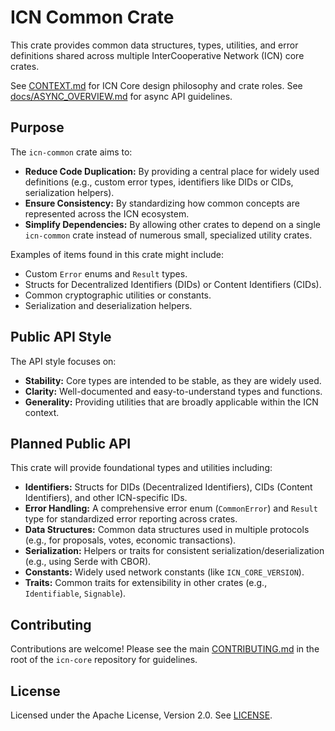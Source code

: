 # ICN Common Crate

This crate provides common data structures, types, utilities, and error definitions shared across multiple InterCooperative Network (ICN) core crates.

See [CONTEXT.md](../../CONTEXT.md) for ICN Core design philosophy and crate roles.
See [docs/ASYNC_OVERVIEW.md](../../docs/ASYNC_OVERVIEW.md) for async API guidelines.

## Purpose

The `icn-common` crate aims to:

*   **Reduce Code Duplication:** By providing a central place for widely used definitions (e.g., custom error types, identifiers like DIDs or CIDs, serialization helpers).
*   **Ensure Consistency:** By standardizing how common concepts are represented across the ICN ecosystem.
*   **Simplify Dependencies:** By allowing other crates to depend on a single `icn-common` crate instead of numerous small, specialized utility crates.

Examples of items found in this crate might include:
*   Custom `Error` enums and `Result` types.
*   Structs for Decentralized Identifiers (DIDs) or Content Identifiers (CIDs).
*   Common cryptographic utilities or constants.
*   Serialization and deserialization helpers.

## Public API Style

The API style focuses on:

*   **Stability:** Core types are intended to be stable, as they are widely used.
*   **Clarity:** Well-documented and easy-to-understand types and functions.
*   **Generality:** Providing utilities that are broadly applicable within the ICN context.

## Planned Public API

This crate will provide foundational types and utilities including:

*   **Identifiers:** Structs for DIDs (Decentralized Identifiers), CIDs (Content Identifiers), and other ICN-specific IDs.
*   **Error Handling:** A comprehensive error enum (`CommonError`) and `Result` type for standardized error reporting across crates.
*   **Data Structures:** Common data structures used in multiple protocols (e.g., for proposals, votes, economic transactions).
*   **Serialization:** Helpers or traits for consistent serialization/deserialization (e.g., using Serde with CBOR).
*   **Constants:** Widely used network constants (like `ICN_CORE_VERSION`).
*   **Traits:** Common traits for extensibility in other crates (e.g., `Identifiable`, `Signable`).

## Contributing

Contributions are welcome! Please see the main [CONTRIBUTING.md](../../CONTRIBUTING.md) in the root of the `icn-core` repository for guidelines.

## License

Licensed under the Apache License, Version 2.0. See [LICENSE](../../LICENSE). 